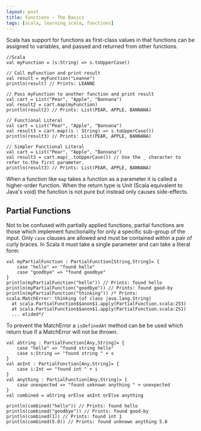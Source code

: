 ```yaml
---
layout: post
title: Functions ~ The Basics
tags: [scala, learning_scala, functions]
---
```

Scala has support for functions as first-class values in that functions can be assigned to variables, and passed and returned from other functions.

<pre><code style="scala">//Scala
val myFunction = (s:String) => s.toUpperCase()

// Call myFunction and print result
val result = myFunction("Leanne")
println(result) // Prints: LEANNE

// Pass myFunction to another function and print result
val cart = List("Pear", "Apple", "Bannana")
val result2 = cart.map(myFunction)
println(result2) // Prints: List(PEAR, APPLE, BANNANA)

// Functional Literal
val cart = List("Pear", "Apple", "Bannana")
val result3 = cart.map((s : String) => s.toUpperCase())
println(result3) // Prints: List(PEAR, APPLE, BANNANA)

// Simpler Functional Literal
val cart = List("Pear", "Apple", "Bannana")
val result3 = cart.map(_.toUpperCase()) // Use the _ character to refer to the first parameter. 
println(result3) // Prints: List(PEAR, APPLE, BANNANA)
</code></pre>

When a function like `map` takes a function as a parameter it is called a higher-order function. When the return type is Unit (Scala equivalent to Java's void) the function is not pure but instead only causes side-effects.

## Partial Functions
Not to be confused with partially applied functions, partial functions are those which implement functionality for only a specific sub-group of the input. Only `case` clauses are allowed and must be contained within a pair of curly braces. In Scala it must take a single parameter and can take a literal form:

<pre><code class="scala">val myPartialFunction : PartialFunction[String,String]= {
    case "hello" => "found hello"
    case "goodbye" => "found goodbye"
}
println(myPartialFunction("hello")) // Prints: found hello
println(myPartialFunction("goodbye")) // Prints: found good-by
println(myPartialFunction("thinking")) /* Prints:
scala.MatchError: thinking (of class java.lang.String)
  at scala.PartialFunction$$anon$1.apply(PartialFunction.scala:253)
  at scala.PartialFunction$$anon$1.apply(PartialFunction.scala:251)
  ... elided*/
</code></pre>

To prevent the MatchError a `isDefinedAt` method can be be used which return true if a MatchError will not be thrown.

<pre><code class="scala">val aString : PartialFunction[Any,String]= {
    case "hello" => "found string hello"
    case s:String => "found string " + s
}
val anInt : PartialFunction[Any,String]= {
    case i:Int => "found int " + i
}
val anything : PartialFunction[Any,String]= {
    case unexpected => "found unknown anything " + unexpected
}
val combined = aString orElse anInt orElse anything

println(combined("hello")) // Prints: found hello
println(combined("goodbye")) // Prints: found good-by
println(combined(1)) // Prints: found int 1
println(combined(5.0)) // Prints: found unknown anything 5.0
</code></pre>